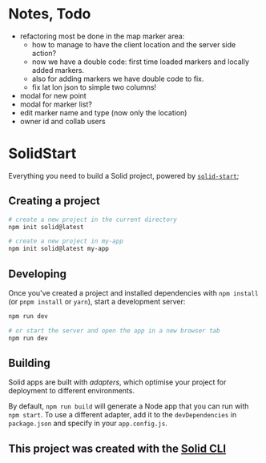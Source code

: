 # Notes, Todo

- refactoring most be done in the map marker area:
    - how to manage to have the client location and the server side action?
    - now we have a double code: first time loaded markers and locally added markers.
    - also for adding markers we have double code to fix.
    - fix lat lon json to simple two columns!
- modal for new point
- modal for marker list?
- edit marker name and type (now only the location)
- owner id and collab users

# SolidStart

Everything you need to build a Solid project, powered by [`solid-start`](https://start.solidjs.com);

## Creating a project

```bash
# create a new project in the current directory
npm init solid@latest

# create a new project in my-app
npm init solid@latest my-app
```

## Developing

Once you've created a project and installed dependencies with `npm install` (or `pnpm install` or `yarn`), start a development server:

```bash
npm run dev

# or start the server and open the app in a new browser tab
npm run dev
```

## Building

Solid apps are built with _adapters_, which optimise your project for deployment to different environments.

By default, `npm run build` will generate a Node app that you can run with `npm start`. To use a different adapter, add it to the `devDependencies` in `package.json` and specify in your `app.config.js`.

## This project was created with the [Solid CLI](https://solid-cli.netlify.app)
